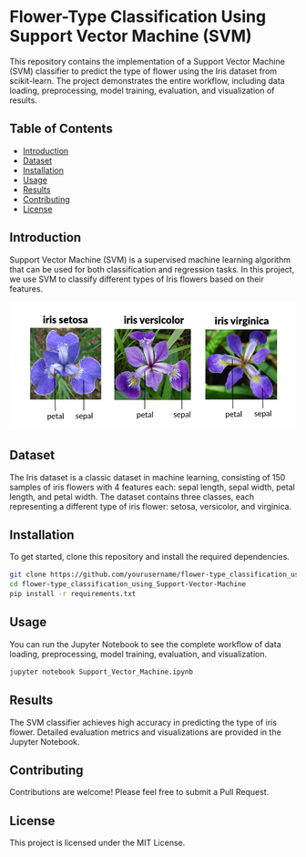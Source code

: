 # Flower-Type Classification Using Support Vector Machine (SVM)

This repository contains the implementation of a Support Vector Machine (SVM) classifier to predict the type of flower using the Iris dataset from scikit-learn. The project demonstrates the entire workflow, including data loading, preprocessing, model training, evaluation, and visualization of results.

## Table of Contents

- [Introduction](#introduction)
- [Dataset](#dataset)
- [Installation](#installation)
- [Usage](#usage)
- [Results](#results)
- [Contributing](#contributing)
- [License](#license)

## Introduction

Support Vector Machine (SVM) is a supervised machine learning algorithm that can be used for both classification and regression tasks. In this project, we use SVM to classify different types of Iris flowers based on their features.

![SVM Classification](img/iris.png)

## Dataset

The Iris dataset is a classic dataset in machine learning, consisting of 150 samples of iris flowers with 4 features each: sepal length, sepal width, petal length, and petal width. The dataset contains three classes, each representing a different type of iris flower: setosa, versicolor, and virginica.

## Installation

To get started, clone this repository and install the required dependencies.

```bash
git clone https://github.com/yourusername/flower-type_classification_using_Support-Vector-Machine.git
cd flower-type_classification_using_Support-Vector-Machine
pip install -r requirements.txt
```

## Usage
You can run the Jupyter Notebook to see the complete workflow of data loading, preprocessing, model training, evaluation, and visualization.

```bash
jupyter notebook Support_Vector_Machine.ipynb
```
## Results
The SVM classifier achieves high accuracy in predicting the type of iris flower. Detailed evaluation metrics and visualizations are provided in the Jupyter Notebook.

## Contributing
Contributions are welcome! Please feel free to submit a Pull Request.

## License
This project is licensed under the MIT License.
